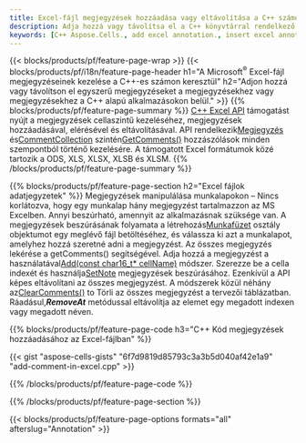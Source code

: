 ```yaml
---
title: Excel-fájl megjegyzések hozzáadása vagy eltávolítása a C++ számon keresztül
description: Adja hozzá vagy távolítsa el a C++ könyvtárral rendelkező Excel és OpenOffice táblázatok adatannotációinak megjegyzéseit.
keywords: [C++ Aspose.Cells., add excel annotation., insert excel annotation., access excel annotation., remove excel annotation., delete excel annotation., add annotation in excel., insert annotation in excel., access annotation in excel., remove annotation in excel., delete annotation in excel]
---
```

{{< blocks/products/pf/feature-page-wrap >}}
{{< blocks/products/pf/i18n/feature-page-header h1="A Microsoft<sup>&reg;</sup> Excel-fájl megjegyzéseinek kezelése a C++-es számon keresztül" h2="Adjon hozzá vagy távolítson el egyszerű megjegyzéseket a megjegyzésekhez vagy megjegyzésekhez a C++ alapú alkalmazásokon belül." >}}
{{% blocks/products/pf/feature-page-summary %}}
[C++ Excel API](/cells/hu/cpp/) támogatást nyújt a megjegyzések cellaszintű kezeléséhez, megjegyzések hozzáadásával, elérésével és eltávolításával. API rendelkezik[Megjegyzés](https://reference.aspose.com/cells/cpp/aspose.cells/comment/) és[CommentCollection](https://reference.aspose.com/cells/cpp/aspose.cells/commentcollection/) szintén[GetComments()](https://reference.aspose.com/cells/cpp/aspose.cells/worksheet/getcomments/) hozzászólások minden szempontból történő kezelésére. A támogatott Excel formátumok közé tartozik a ODS, XLS, XLSX, XLSB és XLSM.
{{% /blocks/products/pf/feature-page-summary %}}

{{% blocks/products/pf/feature-page-section h2="Excel fájlok adatjegyzetek" %}}
 Megjegyzések manipulálása munkalapokon – Nincs korlátozva, hogy egy munkalap hány megjegyzést tartalmazzon az MS Excelben. Annyi beszúrható, amennyit az alkalmazásnak szüksége van. A megjegyzések beszúrásának folyamata a létrehozás[Munkafüzet](https://reference.aspose.com/cells/cpp/aspose.cells/workbook/) osztály objektumot egy meglévő fájl betöltéséhez, és válassza ki azt a munkalapot, amelyhez hozzá szeretné adni a megjegyzést. Az összes megjegyzés lekérése a getComments() segítségével. Adja hozzá a megjegyzést a használatával[Add(const char16_t* cellName)](https://reference.aspose.com/cells/cpp/aspose.cells/commentcollection/add/) módszer. Szerezze be a cella indexét és használja[SetNote](https://reference.aspose.com/cells/cpp/aspose.cells/comment/setnote/) megjegyzések beszúrásához. Ezenkívül a API képes eltávolítani az összes megjegyzést. A módszerek közül néhány az[ClearComments()](https://reference.aspose.com/cells/cpp/aspose.cells/worksheet/clearcomments/) to Törli az összes megjegyzést a tervezői táblázatban. Ráadásul,***RemoveAt*** metódussal eltávolítja az elemet egy megadott indexen vagy megadott néven.

{{% blocks/products/pf/feature-page-code h3="C++ Kód megjegyzések hozzáadásához az Excel-fájlban" %}}

{{< gist "aspose-cells-gists" "6f7d9819d85793c3a3b5d040af42e1a9" "add-comment-in-excel.cpp" >}}

{{% /blocks/products/pf/feature-page-code %}}

{{% /blocks/products/pf/feature-page-section %}}

{{< blocks/products/pf/feature-page-options formats="all" afterslug="Annotation" >}}

